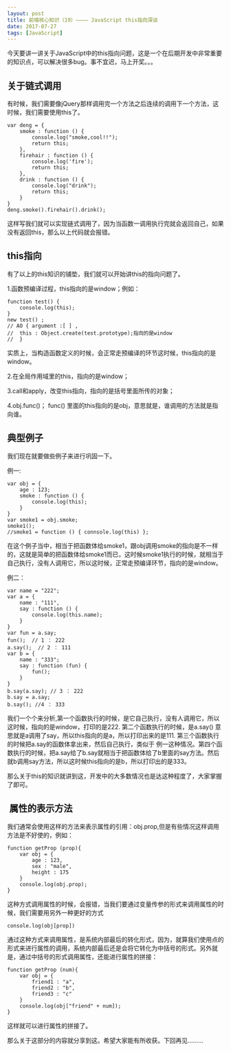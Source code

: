 ```yaml
---
layout: post
title: 前端核心知识（19）———— JavaScript this指向深谈
date: 2017-07-27
tags: [JavaScript]
---
```


今天要讲一讲关于JavaScript中的this指向问题，这是一个在后期开发中非常重要的知识点，可以解决很多bug。事不宜迟，马上开奖。。。

## 关于链式调用

有时候，我们需要像jQuery那样调用完一个方法之后连续的调用下一个方法，这时候，我们需要使用this了。

	var deng = {
		smoke : function () { 
			console.log("smoke,cool!!");
			return this;
		},
		firehair : function () {
			console.log('fire');
			return this;
		},
		drink : function () { 
			console.log("drink");
			return this;
		}
	}
	deng.smoke().firehair().drink();

这样写我们就可以实现链式调用了，因为当函数一调用执行完就会返回自己，如果没有返回this，那么以上代码就会报错。

## this指向

有了以上的this知识的铺垫，我们就可以开始讲this的指向问题了。

1.函数预编译过程，this指向的是window；例如：

	function test() {
		console.log(this);
	}
	new test() ;
	// AO { argument :[ ] ,
	//	this : Object.create(test.prototype);指向的是window
	//	}

实质上，当构造函数定义的时候，会正常走预编译的环节这时候，this指向的是window。

2.在全局作用域里的this，指向的是window；

3.call和apply，改变this指向，指向的是括号里面所传的对象；

4.obj.func()； func() 里面的this指向的是obj，意思就是，谁调用的方法就是指向谁。

## 典型例子

我们现在就要做些例子来进行巩固一下。

例一:
	
	var obj = {
		age : 123;
		smoke : function () {
			console.log(this);
		}
	}
	var smoke1 = obj.smoke;
	smoke1();
	//smoke1 = function () { connsole.log(this) };
	
在这个例子当中，相当于把函数体给smoke1，跟obj调用smoke的指向是不一样的，这就是简单的把函数体给smoke1而已，这时候smoke1执行的时候，就相当于自己执行，没有人调用它，所以这时候，正常走预编译环节，指向的是window。

例二：
	
	var name = "222";
	var a = {
		name : "111",
		say : function () {
			console.log(this.name);
		}
	}
	var fun = a.say;
	fun();  // 1 ： 222
	a.say();  // 2 ： 111
	var b = {
		name : "333";
		say : function (fun) {
			fun();
		}
	}
	b.say(a.say); // 3 ： 222
	b.say = a.say; 
	b.say(); //4 ： 333

我们一个个来分析,第一个函数执行的时候，是它自己执行，没有人调用它，所以这时候，指向的是window，打印的是222. 第二个函数执行的时候，是a.say() 意思就是a调用了say，所以this指向的是a，所以打印出来的是111. 第三个函数执行的时候把a.say的函数体拿出来，然后自己执行，类似于
例一这种情况。第四个函数执行的时候，把a.say给了b.say就相当于把函数体给了b里面的say方法。然后就b调用say方法，所以这时候this指向的是b，所以打印出的是333。

那么关于this的知识就讲到这，开发中的大多数情况也是达这种程度了，大家掌握了即可。

##  属性的表示方法

我们通常会使用这样的方法来表示属性的引用：obj.prop,但是有些情况这样调用方法是不好使的，例如：
	
	function getProp (prop){
		var obj = {
			age : 123,
			sex : "male",
			height : 175
		}
		console.log(obj.prop);
	}

这种方式调用属性的时候，会报错，当我们要通过变量传参的形式来调用属性的时候，我们需要用另外一种更好的方式

	console.log(obj[prop])

通过这种方式来调用属性，是系统内部最后的转化形式，因为，就算我们使用点的形式来进行属性的调用，系统内部最后还是会将它转化为中括号的形式。另外就是，通过中括号的形式调用属性，还能进行属性的拼接：

	function getProp (num){
		var obj = {
			friend1 : "a",
			friend2 : "b",
			friend3 : "c"
		}
		console.log(obj["friend" + num]);
	}

这样就可以进行属性的拼接了。

那么关于这部分的内容就分享到这。希望大家能有所收获。下回再见………











